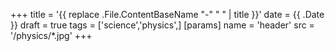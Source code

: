 +++
title = '{{ replace .File.ContentBaseName "-" " " | title }}'
date = {{ .Date }}
draft = true
tags = ['science','physics',]
[params]
    name = 'header'
    src = '/physics/*.jpg'
+++
